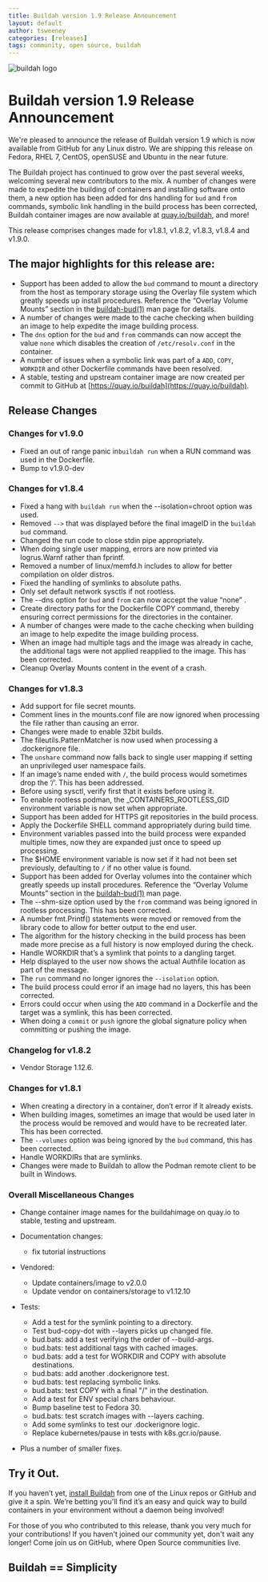 ```yaml
---
title: Buildah version 1.9 Release Announcement
layout: default
author: tsweeney
categories: [releases]
tags: community, open source, buildah
---
```

![buildah logo](https://buildah.io/images/buildah.png)

# Buildah version 1.9 Release Announcement

We're pleased to announce the release of Buildah version 1.9 which is now available from GitHub for any Linux distro.  We are shipping this release on Fedora, RHEL 7, CentOS, openSUSE and Ubuntu in the near future.

The Buildah project has continued to grow over the past several weeks, welcoming several new contributors to the mix.  A number of changes were made to expedite the building of containers and installing software onto them, a new option has been added for dns handling for `bud` and `from` commands, symbolic link handling in the build process has been corrected, Buildah container images are now available at [quay.io/buildah](https://quay.io/buildah), and more!

<!--readmore-->

This release comprises changes made for v1.8.1, v1.8.2, v1.8.3, v1.8.4 and v1.9.0.

## The major highlights for this release are:
* Support has been added to allow the `bud` command to mount a directory from the host as temporary storage using the Overlay file system which greatly speeds up install procedures.  Reference the “Overlay Volume Mounts” section in the [buildah-bud(1)](https://github.com/containers/buildah/blob/master/docs/buildah-bud.md) man page for details.
* A number of changes were made to the cache checking when building an image to help expedite the image building process.
* The `dns` option for the `bud` and `from` commands can now accept the value `none` which disables the creation of `/etc/resolv.conf` in the container.
* A number of issues when a symbolic link was part of a `ADD`, `COPY`, `WORKDIR` and other Dockerfile commands have been resolved.
* A stable, testing and upstream container image are now created per commit to GitHub at [https://quay.io/buildah](https://quay.io/buildah).


## Release Changes

### Changes for v1.9.0
  * Fixed an out of range panic in`buildah run` when a RUN command was used in the Dockerfile. 
  * Bump to v1.9.0-dev

### Changes for v1.8.4 
  * Fixed a hang with `buildah run` when the --isolation=chroot option was used.
  * Removed `-->` that was displayed before the final imageID in the `buildah bud` command.
  * Changed the run code to close stdin pipe appropriately.
  * When doing single user mapping, errors are now printed via logrus.Warnf rather than fprintf. 
  * Removed a number of linux/memfd.h includes to allow for better compilation on older distros.
  * Fixed the handling of symlinks to absolute paths.
  * Only set default network sysctls if not rootless.
  * The --dns option for `bud` and `from` can now accept the value “none” .
  * Create directory paths for the Dockerfile COPY command, thereby ensuring correct permissions for the directories in the container.
  * A number of changes were made to the cache checking when building an image to help expedite the image building process.
  * When an image had multiple tags and the image was already in cache, the additional tags were not applied reapplied to the image.  This has been corrected.
  * Cleanup Overlay Mounts content in the event of a crash.

### Changes for v1.8.3
  * Add support for file secret mounts.
  * Comment lines in the mounts.conf file are now ignored when processing the file rather than causing an error.
  * Changes were made to enable 32bit builds.
  * The fileutils.PatternMatcher is now used when processing a .dockerignore file.
  * The `unshare` command now falls back to single user mapping if setting an unprivileged user namespace fails.
  * If an image’s name ended with `/`, the build process would sometimes drop the ‘/’.  This has been addressed.
  * Before using sysctl, verify first that it exists before using it.
  * To enable rootless podman, the  _CONTAINERS_ROOTLESS_GID environment variable is now set when appropriate.
  * Support has been added for HTTPS git repositories in the build process.
  * Apply the Dockerfile SHELL command appropriately during build time.
  * Environment variables passed into the build process were expanded multiple times, now they are expanded just once to speed up processing.
  * The $HOME environment variable is now set if it had not been set previously, defaulting to `/` if no other value is found.
  * Support has been added for Overlay volumes into the container which greatly speeds up install procedures.  Reference the “Overlay Volume Mounts” section in the [buildah-bud(1)](https://github.com/containers/buildah/blob/master/docs/buildah-bud.md) man page.
  * The --shm-size option used by the `from` command was being ignored in rootless processing.  This has been corrected.
  * A number fmt.Printf() statements were moved or removed from the library code to allow for better output to the end user.
  * The algorithm for the history checking in the build process has been made more precise as a full history is now employed during the check.
  * Handle WORKDIR that’s a symlink that points to a dangling target.
  * Help displayed to the user now shows the actual Authfile location as part of the message.
  * The `run` command no longer ignores the `--isolation` option.
  * The build process could error if an image had no layers, this has been corrected.
  * Errors could occur when using the `ADD` command in a Dockerfile and the target was a symlink, this has been corrected.
  * When doing a `commit` or `push` ignore the global signature policy when committing or pushing the image.

### Changelog for v1.8.2
   * Vendor Storage 1.12.6.

### Changes for v1.8.1
  * When creating a directory in a container, don’t error if it already exists.
  * When building images, sometimes an image that would be used later in the process would be removed and would have to be recreated later.  This has been corrected.
  * The `--volumes` option was being ignored by the `bud` command, this has been corrected.
  * Handle WORKDIRs that are symlinks.
  * Changes were made to Buildah to allow the Podman remote client to be built in Windows.


### Overall Miscellaneous Changes  
* Change container image names for the buildahimage on quay.io to stable, testing and upstream.
* Documentation changes:
  * fix tutorial instructions
* Vendored:
  * Update containers/image to v2.0.0
  * Update vendor on containers/storage to v1.12.10
* Tests:
  * Add a test for the symlink pointing to a directory.
  * Test bud-copy-dot with --layers picks up changed file.
  * bud.bats: add a test verifying the order of --build-args.
  * bud.bats: test additional tags with cached images.
  * bud.bats: add a test for WORKDIR and COPY with absolute destinations.
  * bud.bats: add another .dockerignore test.
  * bud.bats: test replacing symbolic links.
  * bud.bats: test COPY with a final "/" in the destination.
  * Add a test for ENV special chars behaviour.
  * Bump baseline test to Fedora 30.
  * bud.bats: test scratch images with --layers caching.
  * Add some symlinks to test our .dockerignore logic.
  * Replace kubernetes/pause in tests with k8s.gcr.io/pause.

* Plus a number of smaller fixes.

## Try it Out.

If you haven’t yet, [install Buildah](https://github.com/containers/buildah/blob/master/install.md) from one of the Linux repos or GitHub and give it a spin.  We’re betting you'll find it’s an easy and quick way to build containers in your environment without a daemon being involved!

For those of you who contributed to this release, thank you very much for your contributions!  If you haven't joined our community yet, don't wait any longer!  Come join us on GitHub, where Open Source communities live.

## Buildah == Simplicity
